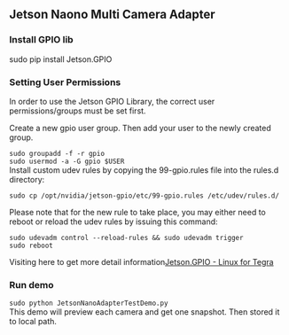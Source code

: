 ## Jetson Naono Multi Camera Adapter

### Install GPIO lib
sudo pip install Jetson.GPIO

### Setting User Permissions
In order to use the Jetson GPIO Library, the correct user permissions/groups must be set first.

Create a new gpio user group. Then add your user to the newly created group.

`sudo groupadd -f -r gpio`  
`sudo usermod -a -G gpio $USER`  
Install custom udev rules by copying the 99-gpio.rules file into the rules.d directory:

`sudo cp /opt/nvidia/jetson-gpio/etc/99-gpio.rules /etc/udev/rules.d/`  

Please note that for the new rule to take place, you may either need to reboot or reload the udev rules by issuing this command:

`sudo udevadm control --reload-rules && sudo udevadm trigger`  
`sudo reboot`  

Visiting here to get more detail information[Jetson.GPIO - Linux for Tegra](https://pypi.org/project/Jetson.GPIO/#description)

### Run demo 
`sudo python JetsonNanoAdapterTestDemo.py`  
This demo will preview each camera and get one snapshot. Then stored it to local path.